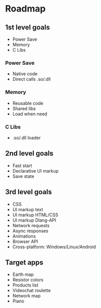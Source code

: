 # Roadmap

## 1st level goals
- Power Save
- Memory
- C Libs

### Power Save

- Native code
- Direct calls .so/.dll

### Memory

- Reusable code
- Shared libs
- Load when need

### C Libs

- .so/.dll loader



## 2nd level goals

- Fast start
- Declarative UI markup
- Save state



## 3rd level goals

- CSS
- UI markup text
- UI markup HTML/CSS
- UI markup Dlang-API
- Network requests
- Async responses
- Animations
- Browser API
- Cross-platform: Windows/Linux/Android



## Target apps

- Earth map
- Resistor colors
- Products list
- Videochat roulette
- Network map
- Piano

